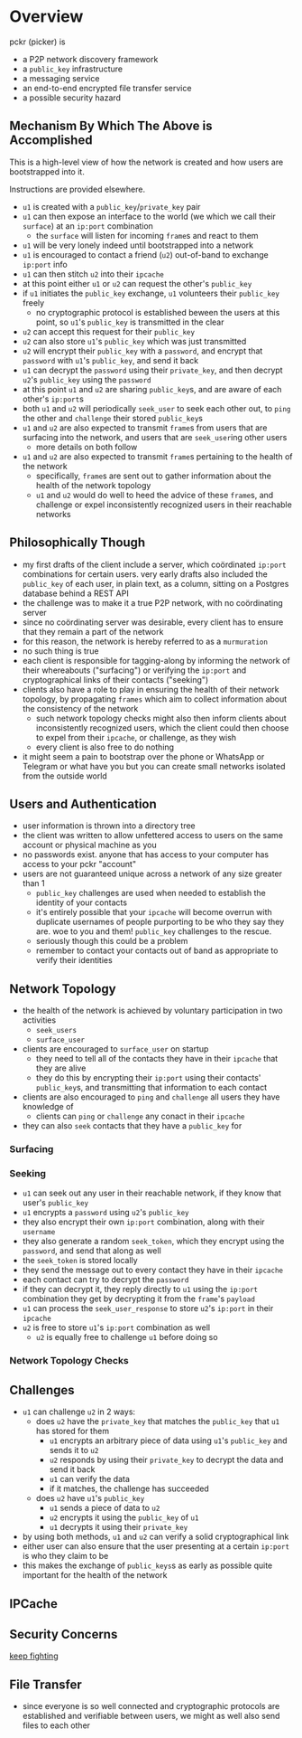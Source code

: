 # Overview

pckr (picker) is

- a P2P network discovery framework
- a `public_key` infrastructure
- a messaging service
- an end-to-end encrypted file transfer service
- a possible security hazard

## Mechanism By Which The Above is Accomplished

This is a high-level view of how the network is created and how users are bootstrapped into it.

Instructions are provided elsewhere.

- `u1` is created with a `public_key`/`private_key` pair
- `u1` can then expose an interface to the world (we which we call their `surface`) at an `ip:port` combination
    - the `surface` will listen for incoming `frame`s and react to them
- `u1` will be very lonely indeed until bootstrapped into a network
- `u1` is encouraged to contact a friend (`u2`) out-of-band to exchange `ip:port` info
- `u1` can then stitch `u2` into their `ipcache`
- at this point either `u1` or `u2` can request the other's `public_key`
- if `u1` initiates the `public_key` exchange, `u1` volunteers their `public_key` freely
    - no cryptographic protocol is established beween the users at this point, so `u1`'s `public_key` is transmitted in the clear
- `u2` can accept this request for their `public_key`
- `u2` can also store `u1`'s `public_key` which was just transmitted
- `u2` will encrypt their `public_key` with a `password`, and encrypt that `password` with `u1`'s `public_key`, and send it back
- `u1` can decrypt the `password` using their `private_key`, and then decrypt `u2`'s `public_key` using the `password`
- at this point `u1` and `u2` are sharing `public_key`s, and are aware of each other's `ip:port`s
- both `u1` and `u2` will periodically `seek_user` to seek each other out, to `ping` the other and `challenge` their stored `public_key`s
- `u1` and `u2` are also expected to transmit `frame`s from users that are surfacing into the network, and users that are `seek_user`ing other users
    - more details on both follow
- `u1` and `u2` are also expected to transmit `frame`s pertaining to the health of the network
    - specifically, `frame`s are sent out to gather information about the health of the network topology
    - `u1` and `u2` would do well to heed the advice of these `frame`s, and challenge or expel inconsistently recognized users in their reachable networks

## Philosophically Though

- my first drafts of the client include a server, which coördinated `ip:port` combinations for certain users. very early drafts also included the `public_key` of each user, in plain text, as a column, sitting on a Postgres database behind a REST API
- the challenge was to make it a true P2P network, with no coördinating server
- since no coördinating server was desirable, every client has to ensure that they remain a part of the network
- for this reason, the network is hereby referred to as a `murmuration`
- no such thing is true
- each client is responsible for tagging-along by informing the network of their whereabouts ("surfacing") or verifying the `ip:port` and cryptographical links of their contacts ("seeking")
- clients also have a role to play in ensuring the health of their network topology, by propagating `frames` which aim to collect information about the consistency of the network
    - such network topology checks might also then inform clients about inconsistently recognized users, which the client could then choose to expel from their `ipcache`, or challenge, as they wish
    - every client is also free to do nothing
- it might seem a pain to bootstrap over the phone or WhatsApp or Telegram or what have you but you can create small networks isolated from the outside world

## Users and Authentication

- user information is thrown into a directory tree
- the client was written to allow unfettered access to users on the same account or physical machine as you
- no passwords exist. anyone that has access to your computer has access to your pckr "account"
- users are not guaranteed unique across a network of any size greater than 1
    - `public_key` challenges are used when needed to establish the identity of your contacts
    - it's entirely possible that your `ipcache` will become overrun with duplicate usernames of people purporting to be who they say they are. woe to you and them! `public_key` challenges to the rescue.
    - seriously though this could be a problem
    - remember to contact your contacts out of band as appropriate to verify their identities

## Network Topology

- the health of the network is achieved by voluntary participation in two activities
    - `seek_users`
    - `surface_user`
- clients are encouraged to `surface_user` on startup
    - they need to tell all of the contacts they have in their `ipcache` that they are alive
    - they do this by encrypting their `ip:port` using their contacts' `public_key`s, and transmitting that information to each contact
- clients are also encouraged to `ping` and `challenge` all users they have knowledge of
    - clients can `ping` or `challenge` any conact in their `ipcache`
- they can also `seek` contacts that they have a `public_key` for

### Surfacing

### Seeking

- `u1` can seek out any user in their reachable network, if they know that user's `public_key`
- `u1` encrypts a `password` using `u2`'s `public_key`
- they also encrypt their own `ip:port` combination, along with their `username`
- they also generate a random `seek_token`, which they encrypt using the `password`, and send that along as well
- the `seek_token` is stored locally
- they send the message out to every contact they have in their `ipcache`
- each contact can try to decrypt the `password`
- if they can decrypt it, they reply directly to `u1` using the `ip:port` combination they get by decrypting it from the `frame`'s `payload`
- `u1` can process the `seek_user_response` to store `u2`'s `ip:port` in their `ipcache`
- `u2` is free to store `u1`'s `ip:port` combination as well
    - `u2` is equally free to challenge `u1` before doing so
    
    
### Network Topology Checks

## Challenges

- `u1` can challenge `u2` in 2 ways:
    - does `u2` have the `private_key` that matches the `public_key` that `u1` has stored for them
        - `u1` encrypts an arbitrary piece of data using `u1`'s `public_key` and sends it to `u2`
        - `u2` responds by using their `private_key` to decrypt the data and send it back
        - `u1` can verify the data
        - if it matches, the challenge has succeeded
    - does `u2` have `u1`'s `public_key`
        - `u1` sends a piece of data to `u2`
        - `u2` encrypts it using the `public_key` of `u1`
        - `u1` decrypts it using their `private_key`
- by using both methods, `u1` and `u2` can verify a solid cryptographical link
- either user can also ensure that the user presenting at a certain `ip:port` is who they claim to be
- this makes the exchange of `public_keys`s as early as possible quite important for the health of the network

## IPCache

## Security Concerns

[keep fighting](docs/security_concerns.md)

## File Transfer

- since everyone is so well connected and cryptographic protocols are established and verifiable between users, we might as well also send files to each other
